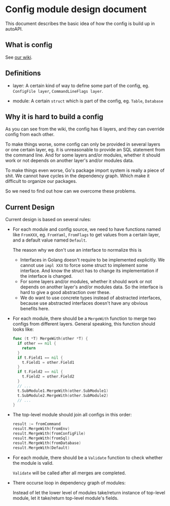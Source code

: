 # Config module design document

This document describes the basic idea of how the config is build up in autoAPI.

## What is config

See [our wiki](https://github.com/SHUReeducation/autoAPI/wiki/Config).

## Definitions

- layer: A certain kind of way to define some part of the config, eg. `ConfigFile layer`, `CommandLineFlags layer`.

- module: A certain `struct` which is part of the config, eg. `Table`, `Database`

## Why it is hard to build a config

As you can see from the wiki, the config has 6 layers, and they can override config from each other.

To make things worse, some config can only be provided in several layers or one certain layer, 
eg. it is unreasonable to provide an SQL statement from the command line. 
And for some layers and/or modules,
whether it should work or not depends on another layer's and/or modules data.

To make things even worse, Go's package import system is really a piece of shit.
We cannot have cycles in the dependency graph. Which make it difficult to organize our packages.

So we need to find out how can we overcome these problems.

## Current Design

Current design is based on several rules:

- For each module and config source, we need to have functions named like `FromXXX`,
  eg. `FromYaml`, `FromFlags` to get values from a certain layer, and a default value named `Default`.
  
  The reason why we don't use an interface to normalize this is 
  - Interfaces in Golang doesn't require to be implemented explicitly. 
    We cannot use `impl XXX` to force some struct to implement some interface.
    And know the struct has to change its implementation if the interface is changed.
  - For some layers and/or modules, whether it should work or not depends on another layer's and/or modules data.
    So the interface is hard to give a good abstraction over these.
  - We do want to use concrete types instead of abstracted interfaces, 
    because use abstracted interfaces doesn't have any obvious benefits here.

- For each module, there should be a `MergeWith` function to merge two configs from different layers.
  General speaking, this function should looks like:
  
  ```go
  func (t *T) MergeWith(other *T) {
    if other == nil {
      return
    }
    if t.Field1 == nil {
      t.Field1 = other.Field1
    }
    if t.Field2 == nil {
      t.Field2 = other.Field2
    }
    // ...
    t.SubModule1.MergeWith(other.SubModule1)
    t.SubModule2.MergeWith(other.SubModule2)
    // ...
  }
  ```

- The top-level module should join all configs in this order:
  ```go
  result := fromCommand
  result.MergeWith(fromEnv)
  result.MergeWith(fromConfigFile)
  result.MergeWith(fromSql)
  result.MergeWith(fromDatabase)
  result.MergeWith(Default)
  ```

- For each module, there should be a `Validate` function to check whether the module is valid.
  
  `Validate` will be called after all merges are completed.
  
- There occurse loop in dependency graph of modules:
  
  Instead of let the lower level of modules take/return instance of top-level module, 
  let it take/return top-level module's fields.